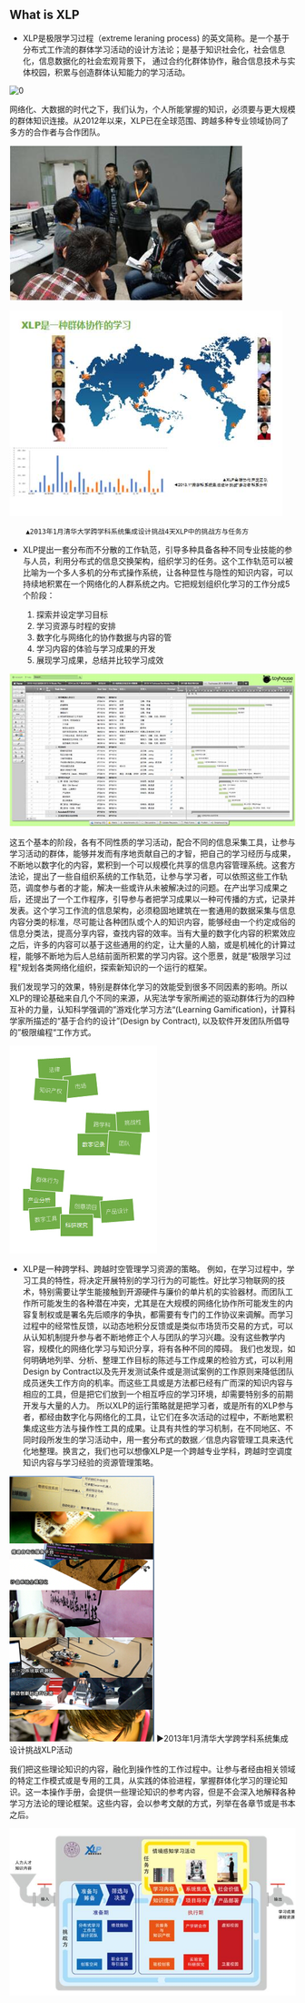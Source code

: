 ## What is XLP

* XLP是极限学习过程（extreme leraning process)  的英文简称。是一个基于分布式工作流的群体学习活动的设计方法论；是基于知识社会化，社会信息化，信息数据化的社会宏观背景下， 通过合约化群体协作，融合信息技术与实体校园，积累与创造群体认知能力的学习活动。

![0](C:\Users\zhoujun\Desktop\协作卡通人.jpg)

网络化、大数据的时代之下，我们认为，个人所能掌握的知识，必须要与更大规模的群体知识连接。从2012年以来，XLP已在全球范围、跨越多种专业领域协同了多方的合作者与合作团队。

![0](../assets/introduction/what/01.jpg)

![0](../assets/introduction/what/02.jpg)

        ▲2013年1月清华大学跨学科系统集成设计挑战4天XLP中的挑战方与任务方

 * XLP提出一套分布而不分散的工作轨范，引导多种具备各种不同专业技能的参与人员，利用分布式的信息交换架构，组织学习的任务。这个工作轨范可以被比喻为一个多人多机的分布式操作系统，让各种显性与隐性的知识内容，可以持续地积累在一个网络化的人群系统之内。它把规划组织化学习的工作分成5个阶段：

	1. 探索并设定学习目标
	2. 学习资源与时程的安排
	3. 数字化与网络化的协作数据与内容的管
	4. 学习内容的体验与学习成果的开发
	5. 展现学习成果，总结并比较学习成效

![0](../assets/introduction/what/03.jpg)

这五个基本的阶段，各有不同性质的学习活动，配合不同的信息采集工具，让参与学习活动的群体，能够并发而有序地贡献自己的才智，把自己的学习经历与成果，不断地以数字化的内容，累积到一个可以规模化共享的信息内容管理系统。这套方法论，提出了一些自组织系统的工作轨范，让参与学习者，可以依照这些工作轨范，调度参与者的才能，解决一些或许从未被解决过的问题。在产出学习成果之后，还提出了一个工作程序，引导参与者把学习成果以一种可传播的方式，记录并发表。这个学习工作流的信息架构，必须稳固地建筑在一套通用的数据采集与信息内容分类的标准，尽可能让各种团队或个人的知识内容，能够经由一个约定成俗的信息分类法，提高分享内容，查找内容的效率。当有大量的数字化内容的积累效应之后，许多的内容可以基于这些通用的约定，让大量的人脑，或是机械化的计算过程，能够不断地为后人总结前面所积累的学习内容。这个愿景，就是”极限学习过程"规划各类网络化组织，探索新知识的一个运行的框架。

我们发现学习的效果，特别是群体化学习的效能受到很多不同因素的影响。所以XLP的理论基础来自几个不同的来源，从宪法学专家所阐述的驱动群体行为的四种互补的力量，认知科学强调的”游戏化学习方法“(Learning Gamification)，计算科学家所描述的“基于合约的设计”(Design by Contract), 以及软件开发团队所倡导的”极限编程“工作方式。

![0](../assets/introduction/what/04.jpg)

* XLP是一种跨学科、跨越时空管理学习资源的策略。
例如，在学习过程中，学习工具的特性，将决定开展特别的学习行为的可能性。好比学习物联网的技术，特别需要让学生能接触到开源硬件与廉价的单片机的实验器材。而团队工作所可能发生的各种潜在冲突，尤其是在大规模的网络化协作所可能发生的内容复制权或是署名先后顺序的争执，都需要有专门的工作协议来调解。而学习过程中的经常性反馈，以动态地积分反馈或是类似市场货币交易的方式，可以从认知机制提升参与者不断地修正个人与团队的学习兴趣。没有这些教学内容，规模化的网络化学习与知识分享，将有各种不同的障碍。
我们也发现，如何明确地列举、分析、整理工作目标的陈述与工作成果的检验方式，可以利用Design by Contract以及先开发测试条件或是测试案例的工作原则来降低团队成员迷失工作方向的机率。而这些工具或是方法都已经有广而深的知识内容与相应的工具，但是把它们放到一个相互呼应的学习环境，却需要特别多的前期开发与大量的人力。
所以XLP的运行策略就是把学习者，或是所有的XLP参与者，都经由数字化与网络化的工具，让它们在多次活动的过程中，不断地累积集成这些方法与操作性工具的成果。让具有共性的学习机制，在不同地区、不同时段所发生的学习活动中，用一套分布式的数据／信息内容管理工具来迭代化地整理。换言之，我们也可以想像XLP是一个跨越专业学科，跨越时空调度知识内容与学习经验的资源管理策略。

![0](../assets/introduction/what/05.jpg)
►2013年1月清华大学跨学科系统集成设计挑战XLP活动

我们把这些理论知识的内容，融化到操作性的工作过程中。让参与者经由相关领域的特定工作模式或是专用的工具，从实践的体验进程，掌握群体化学习的理论知识。这一本操作手册，会提供一些理论知识的参考内容，但是不会深入地解释各种学习方法论的理论框架。这些内容，会以参考文献的方式，列举在各章节或是书本之后。


![0](../assets/Introduction/what/06.jpg)
